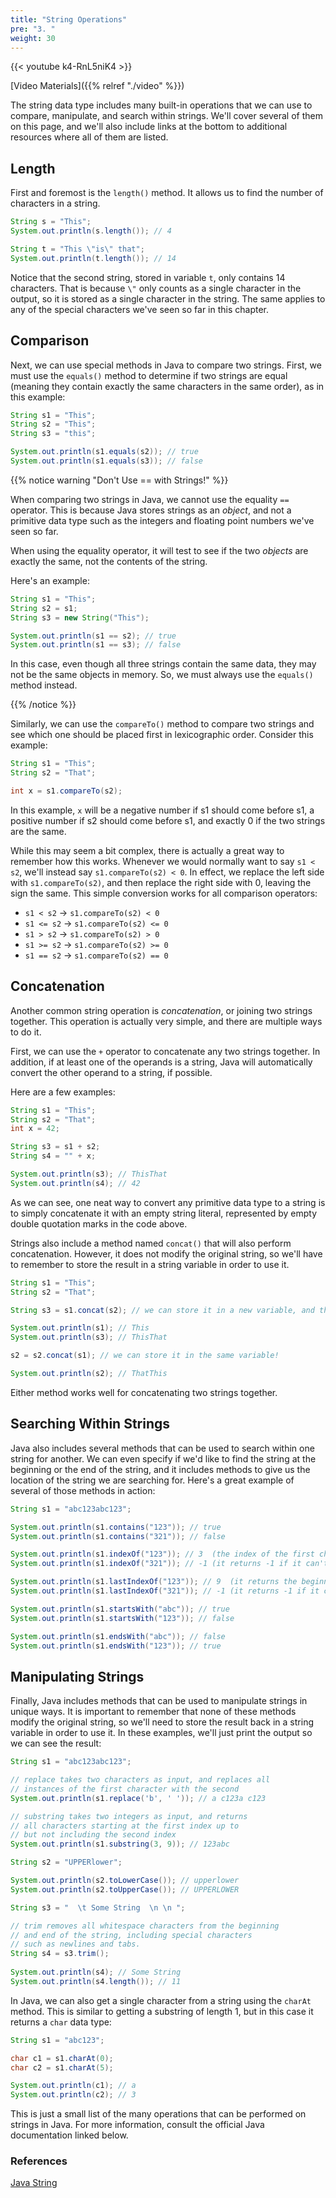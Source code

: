 ```yaml
---
title: "String Operations"
pre: "3. "
weight: 30
---
```


{{< youtube k4-RnL5niK4  >}}

[Video Materials]({{% relref "./video" %}})

The string data type includes many built-in operations that we can use to compare, manipulate, and search within strings. We'll cover several of them on this page, and we'll also include links at the bottom to additional resources where all of them are listed.

## Length

First and foremost is the `length()` method. It allows us to find the number of characters in a string. 

```java
String s = "This";
System.out.println(s.length()); // 4

String t = "This \"is\" that";
System.out.println(t.length()); // 14
```

Notice that the second string, stored in variable `t`, only contains 14 characters. That is because `\"` only counts as a single character in the output, so it is stored as a single character in the string. The same applies to any of the special characters we've seen so far in this chapter.

## Comparison

Next, we can use special methods in Java to compare two strings. First, we must use the `equals()` method to determine if two strings are equal (meaning they contain exactly the same characters in the same order), as in this example:

```java
String s1 = "This";
String s2 = "This";
String s3 = "this";

System.out.println(s1.equals(s2)); // true
System.out.println(s1.equals(s3)); // false
```

{{% notice warning "Don't Use == with Strings!" %}}

When comparing two strings in Java, we cannot use the equality `==` operator. This is because Java stores strings as an _object_, and not a primitive data type such as the integers and floating point numbers we've seen so far.

When using the equality operator, it will test to see if the two _objects_ are exactly the same, not the contents of the string. 

Here's an example:

```java
String s1 = "This";
String s2 = s1;
String s3 = new String("This");

System.out.println(s1 == s2); // true
System.out.println(s1 == s3); // false
```

In this case, even though all three strings contain the same data, they may not be the same objects in memory. So, we must always use the `equals()` method instead.

{{% /notice %}}

Similarly, we can use the `compareTo()` method to compare two strings and see which one should be placed first in lexicographic order. Consider this example:

```java
String s1 = "This";
String s2 = "That";

int x = s1.compareTo(s2);
```

In this example, `x` will be a negative number if s1 should come before s1, a positive number if s2 should come before s1, and exactly 0 if the two strings are the same. 

While this may seem a bit complex, there is actually a great way to remember how this works. Whenever we would normally want to say `s1 < s2`, we'll instead say `s1.compareTo(s2) < 0`. In effect, we replace the left side with `s1.compareTo(s2)`, and then replace the right side with 0, leaving the sign the same. This simple conversion works for all comparison operators:

* `s1 < s2` &rarr; `s1.compareTo(s2) < 0`
* `s1 <= s2` &rarr; `s1.compareTo(s2) <= 0`
* `s1 > s2` &rarr; `s1.compareTo(s2) > 0`
* `s1 >= s2` &rarr; `s1.compareTo(s2) >= 0`
* `s1 == s2` &rarr; `s1.compareTo(s2) == 0`

## Concatenation

Another common string operation is _concatenation_, or joining two strings together. This operation is actually very simple, and there are multiple ways to do it.

First, we can use the `+` operator to concatenate any two strings together. In addition, if at least one of the operands is a string, Java will automatically convert the other operand to a string, if possible. 

Here are a few examples:

```java
String s1 = "This";
String s2 = "That";
int x = 42;

String s3 = s1 + s2;
String s4 = "" + x;

System.out.println(s3); // ThisThat
System.out.println(s4); // 42
```

As we can see, one neat way to convert any primitive data type to a string is to simply concatenate it with an empty string literal, represented by empty double quotation marks in the code above.

Strings also include a method named `concat()` that will also perform concatenation. However, it does not modify the original string, so we'll have to remember to store the result in a string variable in order to use it.

```java
String s1 = "This";
String s2 = "That";

String s3 = s1.concat(s2); // we can store it in a new variable, and the original is unchanged!

System.out.println(s1); // This
System.out.println(s3); // ThisThat

s2 = s2.concat(s1); // we can store it in the same variable!

System.out.println(s2); // ThatThis
```

Either method works well for concatenating two strings together. 

## Searching Within Strings

Java also includes several methods that can be used to search within one string for another. We can even specify if we'd like to find the string at the beginning or the end of the string, and it includes methods to give us the location of the string we are searching for. Here's a great example of several of those methods in action:

```java
String s1 = "abc123abc123";

System.out.println(s1.contains("123")); // true
System.out.println(s1.contains("321")); // false

System.out.println(s1.indexOf("123")); // 3  (the index of the first character)
System.out.println(s1.indexOf("321")); // -1 (it returns -1 if it can't find it)

System.out.println(s1.lastIndexOf("123")); // 9  (it returns the beginning of the last instance)
System.out.println(s1.lastIndexOf("321")); // -1 (it returns -1 if it can't find it)

System.out.println(s1.startsWith("abc")); // true
System.out.println(s1.startsWith("123")); // false

System.out.println(s1.endsWith("abc")); // false
System.out.println(s1.endsWith("123")); // true
```

## Manipulating Strings

Finally, Java includes methods that can be used to manipulate strings in unique ways. It is important to remember that none of these methods modify the original string, so we'll need to store the result back in a string variable in order to use it. In these examples, we'll just print the output so we can see the result:

```java
String s1 = "abc123abc123";

// replace takes two characters as input, and replaces all 
// instances of the first character with the second
System.out.println(s1.replace('b', ' ')); // a c123a c123

// substring takes two integers as input, and returns
// all characters starting at the first index up to
// but not including the second index
System.out.println(s1.substring(3, 9)); // 123abc

String s2 = "UPPERlower";

System.out.println(s2.toLowerCase()); // upperlower
System.out.println(s2.toUpperCase()); // UPPERLOWER

String s3 = "  \t Some String  \n \n ";

// trim removes all whitespace characters from the beginning
// and end of the string, including special characters
// such as newlines and tabs. 
String s4 = s3.trim();
    
System.out.println(s4); // Some String
System.out.println(s4.length()); // 11
```

In Java, we can also get a single character from a string using the `charAt` method. This is similar to getting a substring of length 1, but in this case it returns a `char` data type:

```java
String s1 = "abc123";

char c1 = s1.charAt(0);
char c2 = s1.charAt(5);

System.out.println(c1); // a
System.out.println(c2); // 3
```

This is just a small list of the many operations that can be performed on strings in Java. For more information, consult the official Java documentation linked below.

### References

[Java String](https://docs.oracle.com/javase/8/docs/api/java/lang/String.html)